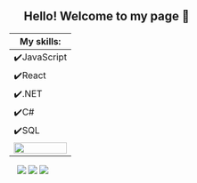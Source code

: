## &emsp; Hello! Welcome to my page 👋

<div>

  | My skills: |
  | ------------- |
  | ✔️JavaScript |
  | ✔️React  |
  | ✔️.NET |
  | ✔️C# |
  | ✔️SQL |
  |  <img width="100%" src="https://brenocarneiro-stats.vercel.app/api/top-langs/?username=BrenoCarneiro&layout=compact&theme=transparent"/> |
  <div align="left">
 &emsp;<a href="https://twitter.com/brenofssc" target="_blank"><img src="https://img.shields.io/badge/Twitter-1DA1F2?style=for-the-badge&logo=twitter&logoColor=white" target="_blank"></a>
  <a href="https://t.me/BrenoCarneiro" target="_blank"><img src="https://img.shields.io/badge/-Telegram-229ED9?style=for-the-badge&logo=telegram&logoColor=white" target="_blank"></a>
  <a href="https://www.linkedin.com/in/brenofssc/" target="_blank"><img src="https://img.shields.io/badge/-LinkedIn-%230077B5?style=for-the-badge&logo=linkedin&logoColor=white" target="_blank"></a>  
</div>


